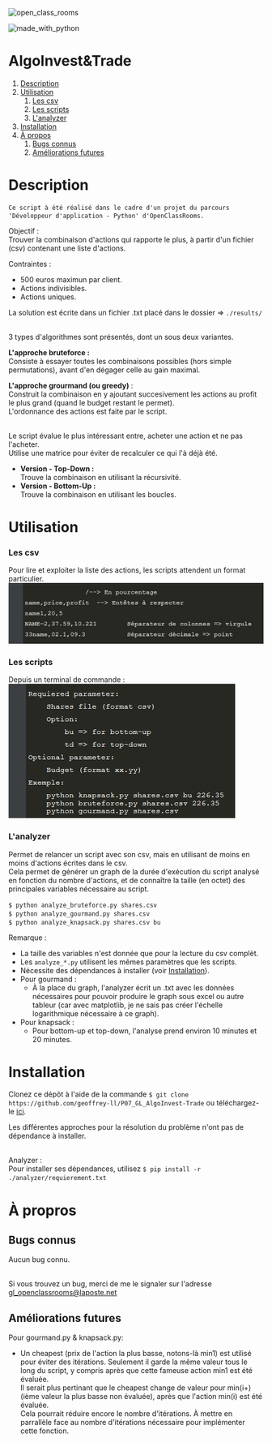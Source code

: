 ![open_class_rooms](https://img.shields.io/badge/OpenClassRooms-Project07-limegreen?labelColor=blueviolet&style=plastic)


![made_with_python](https://img.shields.io/badge/Made%20With-Python_3.6.5-darkgreen?logo=python&labelColor=red&style=plastic)


# AlgoInvest&Trade #


1.  [Description](#description)
2.  [Utilisation](#utilisation)
    1.  [Les csv](#format-csv)
    2.  [Les scripts](#use-scripts)
    3.  [L'analyzer](#use-analyzer)
3.  [Installation](#installation)
4.  [À propos](#a-propos)
    1.  [Bugs connus](#bugs-connus)
    2.  [Améliorations futures](#ameliorations-futures)


# Description <a name="description"></a> #


    Ce script à été réalisé dans le cadre d'un projet du parcours
    'Développeur d'application - Python' d'OpenClassRooms.

 Objectif :\
 Trouver la combinaison d'actions qui rapporte le plus, à partir d'un  fichier (csv) contenant une liste d'actions.

Contraintes :
- 500 euros maximun par client.
- Actions indivisibles.
- Actions uniques.

La solution est écrite dans un fichier .txt placé dans le dossier => `./results/`

\
3 types d'algorithmes sont présentés, dont un sous deux variantes.

**L'approche bruteforce :**\
Consiste à essayer toutes les combinaisons possibles (hors simple permutations),
avant d'en dégager celle au gain maximal.

__L'approche grourmand (ou greedy)__ :\
Construit la combinaison en y ajoutant succesivement les actions au profit le 
plus grand (quand le budget restant le permet).\
L'ordonnance des actions est faite par le script.

\
Le script évalue le plus intéressant entre, acheter une action et ne pas l'acheter.\
Utilise une matrice pour éviter de recalculer ce qui l'à déjà été.
-   **Version - Top-Down :**\
    Trouve la combinaison en utilisant la récursivité.
-   **Version - Bottom-Up :**\
    Trouve la combinaison en utilisant les boucles.


# Utilisation #


### Les csv <a name="format-csv"></a> ###


Pour lire et exploiter la liste des actions, les scripts attendent un format particulier.\
![format csv](./readme_png/example_format_csv.png)


### Les scripts <a name="use-scripts"></a> ###


Depuis un terminal de commande :\
![exemple exécution script](./readme_png/examples_use_script.png)


### L'analyzer <a name="use-analyzer"></a> ###


Permet de relancer un script avec son csv, mais en utilisant de moins en moins d'actions écrites dans le csv.\
Cela permet de générer un graph de la durée d'exécution du script analysé en fonction du nombre d'actions, et de connaître la taille (en octet) des principales variables nécessaire au script.

`$ python analyze_bruteforce.py shares.csv`\
`$ python analyze_gourmand.py shares.csv`\
`$ python analyze_knapsack.py shares.csv bu`

Remarque :
- La taille des variables n'est donnée que pour la lecture du csv complèt.
- Les `analyze_*.py` utilisent les mêmes paramètres que les scripts.
- Nécessite des dépendances à installer (voir [Installation](#installation)).
- Pour gourmand :
    -   À la place du graph, l'analyzer écrit un .txt avec les données nécessaires pour pouvoir produire le graph sous excel ou autre tableur (car avec matplotlib, je ne sais pas créer l'échelle logarithmique nécessaire à ce graph).
- Pour knapsack :
    -   Pour bottom-up et top-down, l'analyse prend environ 10 minutes et 20 minutes.


# Installation <a name="installation"></a> #


Clonez ce dépôt à l'aide de la commande `$ git clone https://github.com/geoffrey-ll/P07_GL_AlgoInvest-Trade` ou téléchargez-le [ici](https://github.com/geoffrey-ll/P07_GL_AlgoInvest-Trade/archive/refs/heads/master.zip).

Les différentes approches pour la résolution du problème n'ont pas de dépendance à installer.

\
Analyzer :\
Pour installer ses dépendances, utilisez `$ pip install -r ./analyzer/requierement.txt`


# À propros <a name="a-propos"></a> #


## Bugs connus <a name="bugs-connus"></a> ##


Aucun bug connu.

\
Si vous trouvez un bug, merci de me le signaler sur l'adresse\
gl_openclassrooms@laposte.net


## Améliorations futures <a name="ameliorations-futures"></a> ##


Pour gourmand.py & knapsack.py:
- Un cheapest (prix de l'action la plus basse, notons-là min1) est utilisé pour éviter des itérations. Seulement il garde la même valeur tous le long du script, y compris après que cette fameuse action min1 est été évaluée.\
Il serait plus pertinant que le cheapest change de valeur pour min(i+) (ième valeur la plus basse non évaluée), après que l'action min(i) est été évaluée.\
Cela pourrait réduire encore le nombre d'itérations. À mettre en parrallèle face au nombre d'itérations nécessaire pour implémenter cette fonction.
